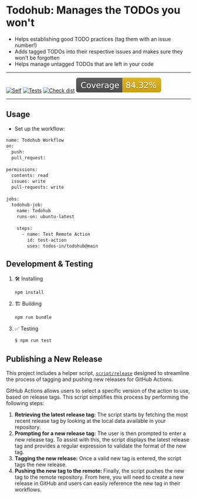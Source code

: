 # Todohub: Manages the TODOs you won't

* Helps establishing good TODO practices (tag them with an issue number!)
* Adds tagged TODOs into their respective issues and makes sure they won't be forgotten
* Helps manage untagged TODOs that are left in your code

---

[![Self](https://github.com/todos-in/todohub/actions/workflows/todohub.yml/badge.svg)](https://github.com/todos-in/todohub/actions/workflows/todohub.yml)
[![Tests](https://github.com/todos-in/todohub/actions/workflows/test.yml/badge.svg)](https://github.com/todos-in/todohub/actions/workflows/test.yml)
[![Check dist](https://github.com/todos-in/todohub/actions/workflows/check-dist.yml/badge.svg)](https://github.com/todos-in/todohub/actions/workflows/check-dist.yml)
[![Coverage](./badges/coverage.svg)](./coverage)

---

## Usage

* Set up the workflow:
```
name: Todohub Workflow
on:
  push:
  pull_request:

permissions:
  contents: read
  issues: write
  pull-requests: write

jobs:
  todohub-job:
    name: Todohub
    runs-on: ubuntu-latest

    steps:
      - name: Test Remote Action
        id: test-action
        uses: todos-in/todohub@main
```

## Development & Testing
1. :hammer_and_wrench: Installing

   ```bash
   npm install
   ```

1. :building_construction: Building

   ```bash
   npm run bundle
   ```

1. :white_check_mark: Testing

   ```bash
   $ npm run test
   ```


## Publishing a New Release

This project includes a helper script, [`script/release`](./script/release)
designed to streamline the process of tagging and pushing new releases for
GitHub Actions.

GitHub Actions allows users to select a specific version of the action to use,
based on release tags. This script simplifies this process by performing the
following steps:

1. **Retrieving the latest release tag:** The script starts by fetching the most
   recent release tag by looking at the local data available in your repository.
1. **Prompting for a new release tag:** The user is then prompted to enter a new
   release tag. To assist with this, the script displays the latest release tag
   and provides a regular expression to validate the format of the new tag.
1. **Tagging the new release:** Once a valid new tag is entered, the script tags
   the new release.
1. **Pushing the new tag to the remote:** Finally, the script pushes the new tag
   to the remote repository. From here, you will need to create a new release in
   GitHub and users can easily reference the new tag in their workflows.
